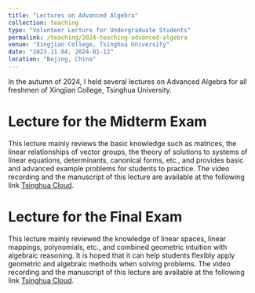 ```yaml
---
title: "Lectures on Advanced Algebra"
collection: teaching
type: "Volunteer Lecture for Undergraduate Students"
permalink: /teaching/2024-teaching-advanced-algebra
venue: "Xingjian College, Tsinghua University"
date: "2023.11.04, 2024-01-12"
location: "Bejing, China"
---
```


In the autumn of 2024, I held several lectures on Advanced Algebra for all freshmen of Xingjian College, Tsinghua University. 

Lecture for the Midterm Exam
======
This lecture mainly reviews the basic knowledge such as matrices, the linear relationships of vector groups, the theory of solutions to systems of linear equations, determinants, canonical forms, etc., and provides basic and advanced example problems for students to practice. The video recording and the manuscript of this lecture are available at the following link [Tsinghua Cloud](https://cloud.tsinghua.edu.cn/d/ce8d369188f24879ba50/). 

Lecture for the Final Exam
======
This lecture mainly reviewed the knowledge of linear spaces, linear mappings, polynomials, etc., and combined geometric intuition with algebraic reasoning. It is hoped that it can help students flexibly apply geometric and algebraic methods when solving problems. The video recording and the manuscript of this lecture are available at the following link [Tsinghua Cloud](https://cloud.tsinghua.edu.cn/d/f2b5a3e533a44a7e8a3c/). 